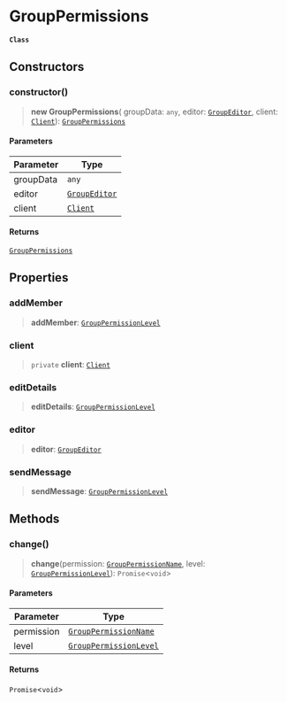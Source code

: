 # GroupPermissions

**`Class`**

## Constructors

### constructor()

> **new GroupPermissions**( groupData: `any`, editor: [`GroupEditor`](broken-reference), client: [`Client`](class.client.md)): [`GroupPermissions`](class.grouppermissions.md)

#### Parameters

| Parameter | Type                              |
| --------- | --------------------------------- |
| groupData | `any`                             |
| editor    | [`GroupEditor`](broken-reference) |
| client    | [`Client`](class.client.md)       |

#### Returns

[`GroupPermissions`](class.grouppermissions.md)

## Properties

### addMember

> **addMember**: [`GroupPermissionLevel`](../enumerations/enumeration.grouppermissionlevel.md)

### client

> `private` **client**: [`Client`](class.client.md)

### editDetails

> **editDetails**: [`GroupPermissionLevel`](../enumerations/enumeration.grouppermissionlevel.md)

### editor

> **editor**: [`GroupEditor`](broken-reference)

### sendMessage

> **sendMessage**: [`GroupPermissionLevel`](../enumerations/enumeration.grouppermissionlevel.md)

## Methods

### change()

> **change**(permission: [`GroupPermissionName`](../enumerations/enumeration.grouppermissionname.md), level: [`GroupPermissionLevel`](../enumerations/enumeration.grouppermissionlevel.md)): `Promise`<`void`>

#### Parameters

| Parameter  | Type                                                                          |
| ---------- | ----------------------------------------------------------------------------- |
| permission | [`GroupPermissionName`](../enumerations/enumeration.grouppermissionname.md)   |
| level      | [`GroupPermissionLevel`](../enumerations/enumeration.grouppermissionlevel.md) |

#### Returns

`Promise`<`void`>
